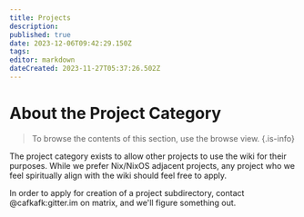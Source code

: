 ```yaml
---
title: Projects
description: 
published: true
date: 2023-12-06T09:42:29.150Z
tags: 
editor: markdown
dateCreated: 2023-11-27T05:37:26.502Z
---
```


# About the Project Category
> To browse the contents of this section, use the browse view.
{.is-info}

The project category exists to allow other projects to use the wiki for their purposes. While we prefer Nix/NixOS adjacent projects, any project who we feel spiritually align with the wiki should feel free to apply.

In order to apply for creation of a project subdirectory, contact @cafkafk:gitter.im on matrix, and we'll figure something out.